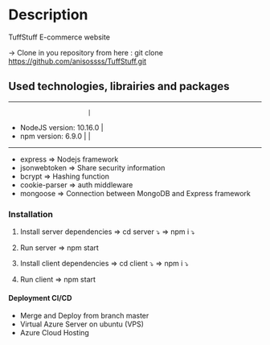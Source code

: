 # Description

TuffStuff E-commerce website

-> Clone in you repository from here : git clone https://github.com/anisossss/TuffStuff.git

## Used technologies, librairies and packages
--------------------------
                          |
* NodeJS version: 10.16.0 |
* npm version: 6.9.0      |
                          |
--------------------------
* express => Nodejs framework
* jsonwebtoken => Share security information 
* bcrypt => Hashing function
* cookie-parser => auth middleware
* mongoose => Connection between MongoDB and Express framework

### Installation

 1. Install server dependencies
  => cd server ⤵️
  => npm i ⤵️

 2. Run server 
  => npm start
  
 3. Install client dependencies
  => cd client ⤵️
  => npm i ⤵️

 4. Run client 
  => npm start

#### Deployment CI/CD

* Merge and Deploy from branch master
* Virtual Azure Server on ubuntu (VPS)
* Azure Cloud Hosting
